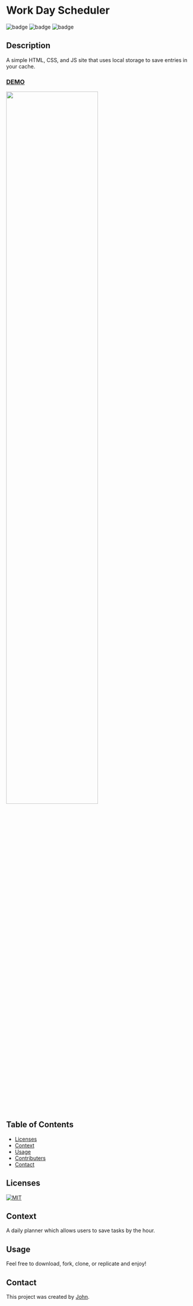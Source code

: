# Work Day Scheduler

![badge](https://img.shields.io/badge/tech-HTML-orange)
![badge](https://img.shields.io/badge/tech-CSS-blue) 
![badge](https://img.shields.io/badge/tech-JS-yellow)

## Description
A simple HTML, CSS, and JS site that uses local storage to save entries in your cache.

### [DEMO](https://johnhughes814.github.io/Work-Day-Scheduler-v3/)

<img src="https://raw.githubusercontent.com/Johnhughes814/Work-Day-Scheduler-v3/main/image.png" width="70%"/>


## Table of Contents
  - [Licenses](#licenses)
  - [Context](#context)
  - [Usage](#usage)
  - [Contributers](#contributers)
  - [Contact](#contact)


## Licenses
<a href="https://opensource.org/licenses/MIT">
<img src="https://img.shields.io/badge/License-MIT-green" alt="MIT"></a>

## Context
A daily planner which allows users to save tasks by the hour.

## Usage
Feel free to download, fork, clone, or replicate and enjoy!

## Contact
This project was created by [John](https://github.com/johnhughes814).